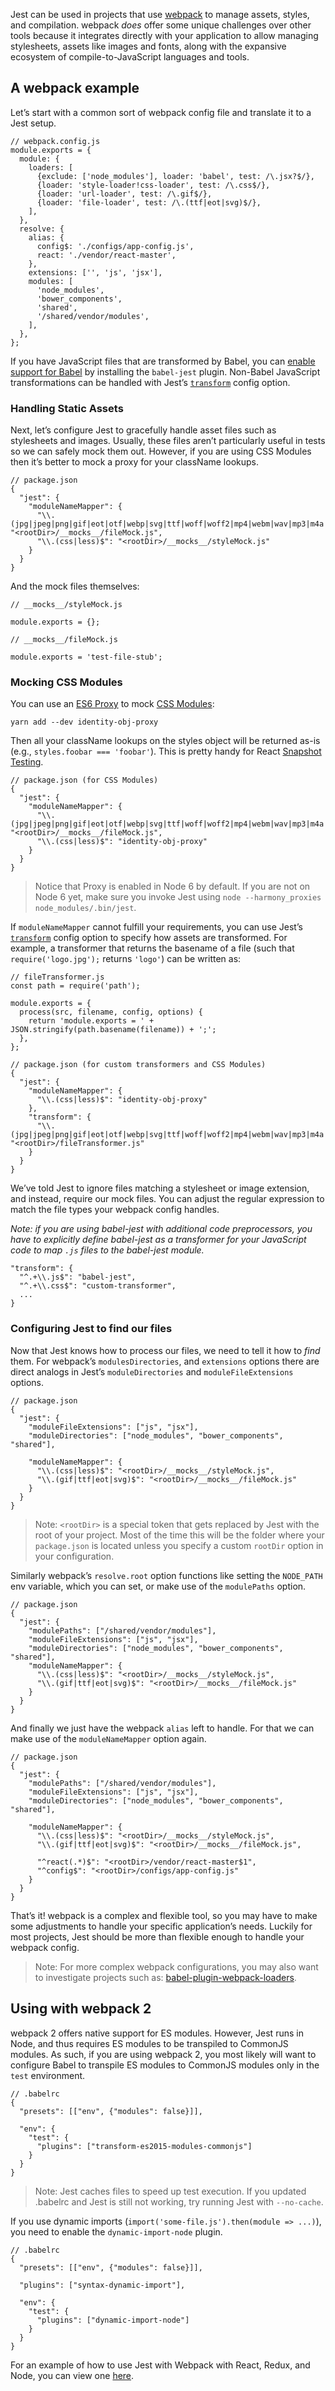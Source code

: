 Jest can be used in projects that use [webpack](https://webpack.js.org/) to manage assets, styles, and compilation. webpack _does_ offer some unique challenges over other tools because it integrates directly with your application to allow managing stylesheets, assets like images and fonts, along with the expansive ecosystem of compile-to-JavaScript languages and tools.

## A webpack example

Let’s start with a common sort of webpack config file and translate it to a Jest setup.

    // webpack.config.js
    module.exports = {
      module: {
        loaders: [
          {exclude: ['node_modules'], loader: 'babel', test: /\.jsx?$/},
          {loader: 'style-loader!css-loader', test: /\.css$/},
          {loader: 'url-loader', test: /\.gif$/},
          {loader: 'file-loader', test: /\.(ttf|eot|svg)$/},
        ],
      },
      resolve: {
        alias: {
          config$: './configs/app-config.js',
          react: './vendor/react-master',
        },
        extensions: ['', 'js', 'jsx'],
        modules: [
          'node_modules',
          'bower_components',
          'shared',
          '/shared/vendor/modules',
        ],
      },
    };

If you have JavaScript files that are transformed by Babel, you can [enable support for Babel](GettingStarted.md#using-babel) by installing the `babel-jest` plugin. Non-Babel JavaScript transformations can be handled with Jest’s [`transform`](Configuration.md#transform-object-string-string) config option.

### Handling Static Assets

Next, let’s configure Jest to gracefully handle asset files such as stylesheets and images. Usually, these files aren’t particularly useful in tests so we can safely mock them out. However, if you are using CSS Modules then it’s better to mock a proxy for your className lookups.

    // package.json
    {
      "jest": {
        "moduleNameMapper": {
          "\\.(jpg|jpeg|png|gif|eot|otf|webp|svg|ttf|woff|woff2|mp4|webm|wav|mp3|m4a|aac|oga)$": "<rootDir>/__mocks__/fileMock.js",
          "\\.(css|less)$": "<rootDir>/__mocks__/styleMock.js"
        }
      }
    }

And the mock files themselves:

    // __mocks__/styleMock.js

    module.exports = {};

    // __mocks__/fileMock.js

    module.exports = 'test-file-stub';

### Mocking CSS Modules

You can use an [ES6 Proxy](https://github.com/keyanzhang/identity-obj-proxy) to mock [CSS Modules](https://github.com/css-modules/css-modules):

    yarn add --dev identity-obj-proxy

Then all your className lookups on the styles object will be returned as-is (e.g., `styles.foobar === 'foobar'`). This is pretty handy for React [Snapshot Testing](SnapshotTesting.md).

    // package.json (for CSS Modules)
    {
      "jest": {
        "moduleNameMapper": {
          "\\.(jpg|jpeg|png|gif|eot|otf|webp|svg|ttf|woff|woff2|mp4|webm|wav|mp3|m4a|aac|oga)$": "<rootDir>/__mocks__/fileMock.js",
          "\\.(css|less)$": "identity-obj-proxy"
        }
      }
    }

> Notice that Proxy is enabled in Node 6 by default. If you are not on Node 6 yet, make sure you invoke Jest using `node --harmony_proxies node_modules/.bin/jest`.

If `moduleNameMapper` cannot fulfill your requirements, you can use Jest’s [`transform`](Configuration.md#transform-object-string-string) config option to specify how assets are transformed. For example, a transformer that returns the basename of a file (such that `require('logo.jpg');` returns `'logo'`) can be written as:

    // fileTransformer.js
    const path = require('path');

    module.exports = {
      process(src, filename, config, options) {
        return 'module.exports = ' + JSON.stringify(path.basename(filename)) + ';';
      },
    };

    // package.json (for custom transformers and CSS Modules)
    {
      "jest": {
        "moduleNameMapper": {
          "\\.(css|less)$": "identity-obj-proxy"
        },
        "transform": {
          "\\.(jpg|jpeg|png|gif|eot|otf|webp|svg|ttf|woff|woff2|mp4|webm|wav|mp3|m4a|aac|oga)$": "<rootDir>/fileTransformer.js"
        }
      }
    }

We’ve told Jest to ignore files matching a stylesheet or image extension, and instead, require our mock files. You can adjust the regular expression to match the file types your webpack config handles.

_Note: if you are using babel-jest with additional code preprocessors, you have to explicitly define babel-jest as a transformer for your JavaScript code to map `.js` files to the babel-jest module._

    "transform": {
      "^.+\\.js$": "babel-jest",
      "^.+\\.css$": "custom-transformer",
      ...
    }

### Configuring Jest to find our files

Now that Jest knows how to process our files, we need to tell it how to _find_ them. For webpack’s `modulesDirectories`, and `extensions` options there are direct analogs in Jest’s `moduleDirectories` and `moduleFileExtensions` options.

    // package.json
    {
      "jest": {
        "moduleFileExtensions": ["js", "jsx"],
        "moduleDirectories": ["node_modules", "bower_components", "shared"],

        "moduleNameMapper": {
          "\\.(css|less)$": "<rootDir>/__mocks__/styleMock.js",
          "\\.(gif|ttf|eot|svg)$": "<rootDir>/__mocks__/fileMock.js"
        }
      }
    }

> Note: `<rootDir>` is a special token that gets replaced by Jest with the root of your project. Most of the time this will be the folder where your `package.json` is located unless you specify a custom `rootDir` option in your configuration.

Similarly webpack’s `resolve.root` option functions like setting the `NODE_PATH` env variable, which you can set, or make use of the `modulePaths` option.

    // package.json
    {
      "jest": {
        "modulePaths": ["/shared/vendor/modules"],
        "moduleFileExtensions": ["js", "jsx"],
        "moduleDirectories": ["node_modules", "bower_components", "shared"],
        "moduleNameMapper": {
          "\\.(css|less)$": "<rootDir>/__mocks__/styleMock.js",
          "\\.(gif|ttf|eot|svg)$": "<rootDir>/__mocks__/fileMock.js"
        }
      }
    }

And finally we just have the webpack `alias` left to handle. For that we can make use of the `moduleNameMapper` option again.

    // package.json
    {
      "jest": {
        "modulePaths": ["/shared/vendor/modules"],
        "moduleFileExtensions": ["js", "jsx"],
        "moduleDirectories": ["node_modules", "bower_components", "shared"],

        "moduleNameMapper": {
          "\\.(css|less)$": "<rootDir>/__mocks__/styleMock.js",
          "\\.(gif|ttf|eot|svg)$": "<rootDir>/__mocks__/fileMock.js",

          "^react(.*)$": "<rootDir>/vendor/react-master$1",
          "^config$": "<rootDir>/configs/app-config.js"
        }
      }
    }

That’s it! webpack is a complex and flexible tool, so you may have to make some adjustments to handle your specific application’s needs. Luckily for most projects, Jest should be more than flexible enough to handle your webpack config.

> Note: For more complex webpack configurations, you may also want to investigate projects such as: [babel-plugin-webpack-loaders](https://github.com/istarkov/babel-plugin-webpack-loaders).

## Using with webpack 2

webpack 2 offers native support for ES modules. However, Jest runs in Node, and thus requires ES modules to be transpiled to CommonJS modules. As such, if you are using webpack 2, you most likely will want to configure Babel to transpile ES modules to CommonJS modules only in the `test` environment.

    // .babelrc
    {
      "presets": [["env", {"modules": false}]],

      "env": {
        "test": {
          "plugins": ["transform-es2015-modules-commonjs"]
        }
      }
    }

> Note: Jest caches files to speed up test execution. If you updated .babelrc and Jest is still not working, try running Jest with `--no-cache`.

If you use dynamic imports (`import('some-file.js').then(module => ...)`), you need to enable the `dynamic-import-node` plugin.

    // .babelrc
    {
      "presets": [["env", {"modules": false}]],

      "plugins": ["syntax-dynamic-import"],

      "env": {
        "test": {
          "plugins": ["dynamic-import-node"]
        }
      }
    }

For an example of how to use Jest with Webpack with React, Redux, and Node, you can view one [here](https://github.com/jenniferkaplannyc/jest_react_redux_node_webpack_complex_example).
